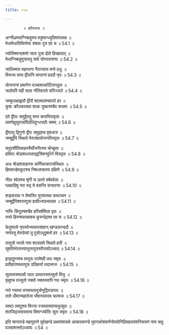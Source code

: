```yaml
---
title: ०५४

---
```

            ॥ हरिरुवाच ॥  
अग्नीध्रश्चाग्निबाहुश्च वपुष्मान्ध्युतिमांस्तथा ॥  
मेधामेधातिथिर्भव्यः शबलः पुत्र एव च ॥ 54.1 ॥  
  
ज्योतिष्मान्दशमो जातः पुत्रा ह्येते प्रियव्रतात् ॥  
मेधाग्निबाहुपुत्रास्तु त्रयो योगपरायणाः ॥ 54.2 ॥  
  
जातिस्मरा महाभागा नैराज्याय मनो दधुः ॥  
विभज्य सप्त द्वीपानि सप्तानां प्रददौ नृपः ॥ 54.3 ॥  
  
योजनानां प्रमाणेन पञ्चाशत्कोटिराप्लुता ॥  
जलोपरि मही याता नौरिवास्ते सरिज्जले ॥ 54.4 ॥  
  
जम्बूप्लक्षाह्वयौ द्वीपौ शाल्मलश्चापरो हर ॥  
कुशः क्रौञ्चस्तथा शाकः पुष्करश्चैव सप्तमः ॥ 54.5 ॥  
  
एते द्वीपाः समुद्रैस्तु सप्त सप्तभिरावृताः ॥  
लवणेक्षुसुरासर्पिर्दाधिदुग्धजलैः समम् ॥ 54.6 ॥  
  
द्वीपात्तु द्विगुणो द्वीपः समुद्रश्च वृषध्वज ॥  
जम्बूद्वीपे स्थितो मेरुर्लक्षयोजनविस्तृतः ॥ 54.7 ॥  
  
चतुरशीतिसाहस्त्रैर्योजनैरस्य चोच्छ्रयः ॥  
प्रविष्टः षोडशाधस्ताद्द्वत्रिंशन्मूर्ध्नि विस्तृतः ॥ 54.8 ॥  
  
अधः षोडशसाहस्त्रः कर्णिकाकारसंस्थितः ॥  
हिमवान्हेमकूटश्च निषधश्चास्य दक्षिणे ॥ 54.9 ॥  
  
नीलः श्वेतश्च श्रृंगी च उत्तरे वर्षपर्वताः ॥  
प्लक्षादिषु नरा रुद्र ये वसन्ति सनातनाः ॥ 54.10 ॥  
  
शङ्कराथ न तेष्वस्ति युगावस्था कथञ्चन ॥  
जम्बूद्वीपेश्वरात्पुत्रा ह्यग्रीध्नादभवन्नव ॥ 54.11 ॥  
  
नाभिः किंपुरुषश्चैव हरिवर्षमिला वृतः ॥  
रम्यो हिरण्मयाख्यश्च कुरुर्भद्राश्व एव च ॥ 54.12 ॥  
  
केतुमालो नृपस्तेभ्यस्तत्संज्ञान् खण्डकान्ददौ ॥  
नाभेस्तु मेरुदेव्यां तु पुत्रोऽभूदृषभो हर ॥ 54.13 ॥  
  
तत्पुत्रो भरतो नाम शालग्रामे स्थितो व्रती ॥  
सुमतिर्भरतस्याभूत्तत्पुत्रस्तैजसोऽभवत् ॥ 54.14 ॥  
  
इन्द्रद्युम्नश्च तत्पुत्रः परमेष्ठी ततः स्मृतः ॥  
प्रतीहारश्चतत्पुत्रः प्रतिहर्त्ता तदात्मजः ॥ 54.15 ॥  
  
सुतस्तस्मादथै जातः प्रस्तारस्तत्सुतो विभुः ॥  
पृथुश्च तत्सुतो नक्तो नक्तस्यापि गयः स्मृतः ॥ 54.16 ॥  
  
नरो गयस्य तनयस्तत्पुत्रोभुद्विराडगतः ॥  
ततो धीमान्महातेजा भौवनस्तस्य चात्मजः ॥ 54.17 ॥  
  
त्वष्टा त्वष्टुश्च विरजा रजस्तस्याप्यभूत्सुतः ॥  
शतजिद्रजसस्तस्य विष्वग्ज्योतिः सुतः स्मृतः ॥ 54.18 ॥  
  
इति श्रागारुडे महापुराणे पूर्वखण्डे प्रथमांशाख्ये आचारकाण्डे भुवनकोशवर्णनोपयोगिप्रियव्रतवंशनिरूपणं नाम चतुः पञ्चाशत्तमोऽध्यायः ॥ 54 ॥